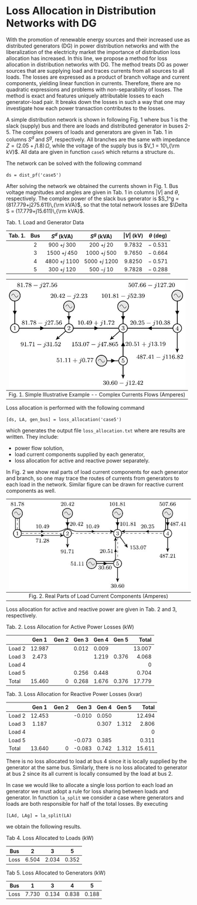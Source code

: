 # Loss Allocation in Distribution Networks with DG

With the promotion of renewable energy sources and their increased use 
as distributed generators (DG) in power distribution networks and with the liberalization of the electricity market the importance of
distribution loss allocation has increased. In this line, we propose a method for loss allocation in distribution networks with DG. The method treats DG as power sources that are supplying load and traces currents from all sources to all loads. The losses are expressed as a product of branch voltage and current components, yielding linear function in 
currents. Therefore, there are no quadratic expressions and problems with 
non-separability of losses. The method is exact and features uniquely 
attributable losses to each generator-load pair. It breaks down the losses in such a way that one may investigate how each power transaction contributes to the losses.

A simple distribution network is shown in following Fig. 1 where bus 1 is the slack (supply) bus and there are loads and distributed generator in buses 2-5. The complex powers of loads and generators are given in Tab. 1 in columns $S^d$ and $S^g$, respectively. All branches are the same with impedance $Z = (2.05+j1.8)\,\Omega$, while the voltage of the supply bus is $V_1 = 10\,{\rm kV}$. All data are given in function `case5` which returns a structure `ds`.

The network can be solved with the following command

`ds = dist_pf('case5')`

After solving the network we obtained the currents shown in Fig. 1. Bus voltage magnitudes and angles are given in Tab. 1 in columns $|V|$ and $\theta$, respectively. The complex power of the slack bus generator is $S_1^g = (817.779+j275.611)\,{\rm kVA}$, so that the total network losses are $\Delta S = (17.779+j15.611)\,{\rm kVA}$.

Tab. 1. Load and Generator Data

| Tab. 1. | Bus |  $S^d$ (kVA)    |  $S^g$ (kVA)   | \|$V$\| (kV) | $\theta$ (deg) |
|:-------:|:---:|:---------------:|:--------------:|:------------:|:--------------:|
|         |  2  |  900 $+j$  300  |  200 $+j$   20 |    9.7832    |   $-$ 0.531    |
|         |  3  | 1500 $+j$  450  | 1000 $+j$  500 |    9.7650    |   $-$ 0.664    |
|         |  4  | 4800 $+j$ 1100  | 5000 $+j$ 1200 |    9.8250    |   $-$ 0.571    |
|         |  5  |  300 $+j$  120  |  500 $-j$   10 |    9.7828    |   $-$ 0.288    |

|![ ](images/case5.jpg  "Complex Currents Flows")|
|:---:|
|Fig. 1. Simple Illustrative Example -- Complex Currents Flows (Amperes)|

Loss allocation is performed with the following command

`[ds, LA, gen_bus] = loss_allocation('case5')`

which generates the output file `loss_allocation.txt` where are results are written. They include:
- power flow solution,
- load current components supplied by each generator,
- loss allocation for active and reactive power separately.

 In Fig. 2 we show real parts of load current components for each generator and branch, so one may trace the routes of currents from generators to each load in the network. Similar figure can be drawn for reactive current components as well.

|![ ](images/case5_jr.jpg  "Real Parts of Load Current Components")|
|:---:|
|Fig. 2. Real Parts of Load Current Components (Amperes)|

Loss allocation for active and reactive power are given in Tab. 2 and 3, respectively.

Tab. 2. Loss Allocation for Active Power Losses (kW)

|        |   Gen 1   | Gen 2 |  Gen 3 |  Gen 4 |  Gen  5 | Total  |
|------- |:---------:|------:|-------:|-------:|--------:|-------:|
| Load 2 |   12.987  |       | 0.012  | 0.009  |         | 13.007 |
| Load 3 |    2.473  |       |        | 1.219  | 0.376   |  4.068 |
| Load 4 |           |       |        |        |         |      0 |
| Load 5 |           |       | 0.256  | 0.448  |         |  0.704 |
| Total  |   15.460  | 0     | 0.268  | 1.676  | 0.376   | 17.779 |

Tab. 3. Loss Allocation for Reactive Power Losses (kvar)

|        |   Gen 1   | Gen 2 |  Gen 3 |  Gen 4 |  Gen  5 | Total  |
|------- |:---------:|------:|-------:|-------:|--------:|-------:|
| Load 2 |   12.453  |       | -0.010 | 0.050  |         | 12.494 |
| Load 3 |   1.187   |       |        | 0.307  | 1.312   |  2.806 |
| Load 4 |           |       |        |        |         |      0 |
| Load 5 |           |       | -0.073 | 0.385  |         |  0.311 |
| Total  |   13.640  | 0     | -0.083 | 0.742  | 1.312   | 15.611 |

There is no loss allocated to load at bus 4 since it is locally supplied by the generator at the same bus. Similarly, there is no loss allocated to generator at bus 2 since its all current is locally consumed by the load at bus 2.

In case we would like to allocate a single loss portion to each load an 
generator we must adopt a rule for loss sharing between loads and generator. In function `la_split` we consider a case where generators and loads are both responsible for half of the total losses. By executing

`[LAd, LAg] = la_split(LA)`

we obtain the following results.

Tab 4. Loss Allocated to Loads (kW)

| Bus    |     2 |     3 |     5 |
|:------:|:-----:|:-----:|:-----:|
| Loss   | 6.504 | 2.034 | 0.352 |

Tab 5. Loss Allocated to Generators (kW)

| Bus    |     1 |     3 |     4 |     5 |
|:------:|:-----:|:-----:|:-----:|:-----:|
| Loss   | 7.730 | 0.134 | 0.838 | 0.188 |